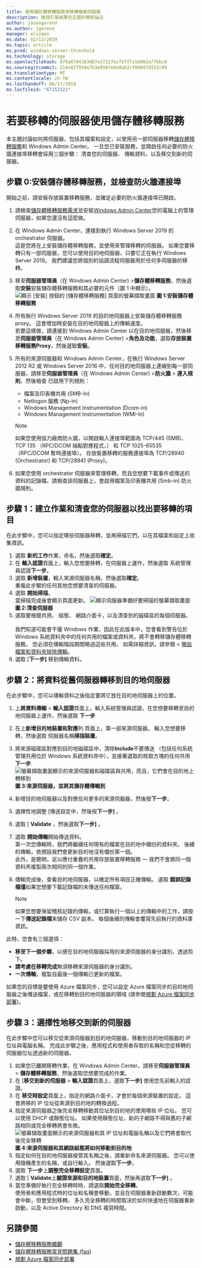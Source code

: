 ```yaml
---
title: 使用儲存體移轉服務來移轉檔案伺服器
description: 搜尋引擎結果的主題的簡短描述
author: jasongerend
ms.author: jgerend
manager: elizapo
ms.date: 02/13/2019
ms.topic: article
ms.prod: windows-server-threshold
ms.technology: storage
ms.openlocfilehash: 879a87d4383d07e37227ecf6fffa5d002a77bbc0
ms.sourcegitcommit: 214e827934e7b3e8987e9e0ab2cf00047d332c89
ms.translationtype: MT
ms.contentlocale: zh-TW
ms.lasthandoff: 06/17/2019
ms.locfileid: "67153322"
---
```

# <a name="use-storage-migration-service-to-migrate-a-server"></a>若要移轉的伺服器使用儲存體移轉服務

本主題討論如何將伺服器，包括其檔案和設定，以使用另一部伺服器移轉[儲存體移轉服務](overview.md)和 Windows Admin Center。 一旦您已安裝服務，並開啟任何必要的防火牆連接埠移轉會採用三個步驟： 清查您的伺服器、 傳輸資料，以及移交到新的伺服器。

## <a name="step-0-install-storage-migration-service-and-check-firewall-ports"></a>步驟 0:安裝儲存體移轉服務，並檢查防火牆連接埠

開始之前，請安裝存放裝置移轉服務，並確定必要的防火牆連接埠已開啟。

1. 請檢查[儲存體移轉服務需求](overview.md#requirements)並安裝[Windows Admin Center](../../manage/windows-admin-center/understand/windows-admin-center.md)您的電腦上的管理伺服器，如果您還沒有這麼做。
2. 在 Windows Admin Center，連接到執行 Windows Server 2019 的 orchestrator 伺服器。 <br>這是您將在上安裝儲存體移轉服務，並使用來管理移轉的伺服器。 如果您要移轉只有一部伺服器，您可以使用目的地伺服器，只要它正在執行 Windows Server 2019。 我們建議您將個別的協調流程伺服器用於任何多伺服器的移轉。
1. 移至**伺服器管理員**（在 Windows Admin Center) >**儲存體移轉服務**，然後選取**安裝**安裝儲存體移轉服務和其必要的元件（圖 1 中顯示）。
    ![顯示 [安裝] 按鈕的 [儲存體移轉服務] 頁面的螢幕擷取畫面](media/migrate/install.png) **圖 1:安裝儲存體移轉服務**
1. 所有執行 Windows Server 2019 的目的地伺服器上安裝儲存體移轉服務 proxy。 這會增加時安裝在目的地伺服器上的傳輸速度。 <br>若要這樣做，請連接到 Windows Admin Center 以在目的地伺服器，然後移至**伺服器管理員**（在 Windows Admin Center) >**角色及功能**，選取**存放裝置移轉服務Proxy**，然後選取**安裝**。
1. 所有的來源伺服器和 Windows Admin Center，在執行 Windows Server 2012 R2 或 Windows Server 2016 中，任何目的地伺服器上連線到每一部伺服器，請移至**伺服器管理員**（在 Windows Admin Center) >**防火牆**  > **連入規則**，然後檢查 已啟用下列規則：
    - 檔案及印表機共用 (SMB-In)
    - Netlogon 服務 (Np-in)
    - Windows Management Instrumentation (Dcom-in)
    - Windows Management Instrumentation (WMI-In)

   > [!NOTE]
   > 如果您使用協力廠商防火牆，以開啟輸入連接埠範圍為 TCP/445 (SMB)、 TCP 135 （RPC/DCOM 端點對應程式，） 和 TCP 1025-65535 （RPC/DCOM 暫時連接埠）。 存放裝置移轉的服務連接埠為 TCP/28940 (Orchestrator) 和 TCP/28941 (Proxy)。

1. 如果您使用 orchestrator 伺服器來管理移轉，而且您想要下載事件或傳送的資料的記錄檔，請檢查該伺服器上，會啟用檔案及印表機共用 (Smb-in) 防火牆規則。

## <a name="step-1-create-a-job-and-inventory-your-servers-to-figure-out-what-to-migrate"></a>步驟 1：建立作業和清查您的伺服器以找出要移轉的項目

在此步驟中，您可以指定哪些伺服器移轉，並再掃描它們，以在其檔案和設定上收集資訊。

1. 選取 **新的工作**作業，命名，然後選取**確定**。
1. 在 **輸入認證**頁面上，輸入您想要移轉，在伺服器上運作，然後選取 系統管理員認證**下一步**。
1. 選取 **新增裝置**，輸入來源伺服器名稱，然後選取**確定**。 <br>重複此步驟的任何其他您想要清查的伺服器。
1. 選取 **開始掃描**。<br>當掃描完成後會顯示頁面更新。
    ![顯示伺服器準備好要掃描的螢幕擷取畫面](media/migrate/inventory.png) **圖 2:清查伺服器**
1. 選取要檢閱共用、 組態、 網路介面卡，以及清查到的磁碟區的每個伺服器。 <br><br>我們知道可能會干擾 Windows 作業，因此在此版本中，您會看到警告位於 Windows 系統資料夾中的任何共用的檔案或資料夾，將不會轉移儲存體移轉服務。 您必須在傳輸階段期間略過這些共用。 如需詳細資訊，請參閱 <<c0> [ 哪些檔案和資料夾排除傳輸](faq.md#excluded-files)。
1. 選取 [**下一步]** 移到傳輸資料。

## <a name="step-2-transfer-data-from-your-old-servers-to-the-destination-servers"></a>步驟 2：將資料從舊伺服器轉移到目的地伺服器

在此步驟中，您可以傳輸資料之後指定要將它放在目的地伺服器上的位置。

1. 上**將資料傳輸** > **輸入認證**頁面上，輸入系統管理員認證，在您想要移轉至目的地伺服器上運作，然後選取 **下一步**.
2. 在上**新增目的地裝置和對應**列 頁面上，第一部來源伺服器。 輸入您想要移轉，然後選取 伺服器名稱**掃描裝置**。
3. 將來源磁碟區對應到目的地磁碟區中，清除**Include**不要傳送 （包括任何系統管理共用位於 Windows 系統資料夾中），並接著選取的核取方塊的任何共用**下一步**.
   ![螢幕擷取畫面顯示的來源伺服器和磁碟區與共用，而且，它們會在目的地上轉移到](media/migrate/transfer.png) **圖 3:來源伺服器，並將其儲存體傳輸到**
4. 新增目的地伺服器以及對應任何更多的來源伺服器，然後按**下一步**。
5. 選擇性地調整 [傳送設定中，然後按**下一步]** 。
6. 選取 [ **Validate** ，然後選取**下一步]** 。
7. 選取 **開始傳輸**開始傳送資料。<br>第一次您傳輸時，我們將繼續任何現有的檔案在目的地中備份的資料夾。 後續的傳輸，依預設我們會更新目的地沒有備份第一個。 <br>此外，是聰明，足以應付重疊的共用存放裝置移轉服務 — 我們不會將同一個資料夾複製兩次相同的同一個作業。
8. 傳輸完成後，查看目的地伺服器，以確定所有項目正確傳輸。 選取 **錯誤記錄檔僅**如果您想要下載記錄檔的未傳送任何檔案。

   > [!NOTE]
   > 如果您想要保留稽核記錄的傳輸，或打算執行一個以上的傳輸中的工作，請按一下**傳送記錄檔**来儲存 CSV 副本。 每個後續的傳輸會覆寫先前執行的資料庫資訊。 

此時，您會有三個選項：

- **移至下一個步驟**，以便在目的地伺服器採用的來源伺服器的身分識別，透過剪下。
- **請考慮在移轉完成**無須移轉來源伺服器的身分識別。
- **一次傳輸**，複製自最後一個傳輸已更新的檔案。

如果您的目標是要使用 Azure 檔案同步，您可以設定 Azure 檔案同步的目的地伺服器之後傳送檔案，或在移轉到目的地伺服器的領域 (請參閱[規劃 Azure 檔案同步部署](https://docs.microsoft.com/azure/storage/files/storage-sync-files-planning))。

## <a name="step-3-optionally-cut-over-to-the-new-servers"></a>步驟 3：選擇性地移交到新的伺服器

在此步驟中您可以移交從來源伺服器到目的地伺服器，移動到目的地伺服器的 IP 位址與電腦名稱。 完成此步驟之後，應用程式和使用者存取的名稱和您從移轉的伺服器位址透過新的伺服器。

 1. 如果您已離開移轉作業，在 Windows Admin Center，請移至**伺服器管理員** > **儲存體移轉服務**，然後選取您想要完成的作業。 
 1. 在 [**移交到新的伺服器** > **輸入認證**頁面上，選取**下一步]** 使用您先前輸入的認證。
 1. 在 **移交時設定**頁面上，指定的網路介面卡，才會於每個來源裝置的設定。 這會將移的 IP 位址從來源到目的地的轉換過程。
 1. 指定來源伺服器之後完全移轉移動其位址到目的地的使用哪些 IP 位址。 您可以使用 DHCP 或靜態位址。 如果使用靜態位址，新的子網路不得與舊的子網路相同或完全移轉將會失敗。
    ![螢幕擷取畫面顯示的來源伺服器和其 IP 位址和電腦名稱以及它們將會取代後完全移轉](media/migrate/cutover.png)
    **圖 4:來源伺服器和其網路組態將如何移動到目的地**
 1. 指定如何在目的地伺服器接管其名稱之後，請重新命名來源伺服器。 您可以使用隨機產生的名稱，或自行輸入。 然後選取**下一步**。
 1. 選取 **下一步**上**調整完全移轉設定**頁面。
 1. 選取 [ **Validate**上**驗證來源和目的地裝置**頁面，然後再選取**下一步]** 。
 1. 當您準備好執行完全移轉時時，請選取**開始完全移轉**。 <br>使用者和應用程式時的位址和名稱會移動，並且在伺服器重新啟動數次，可能會中斷，但會受到移轉。 多久完全移轉的時間取決於如何快速地在伺服器重新啟動，以及 Active Directory 和 DNS 複寫時間。

## <a name="see-also"></a>另請參閱

- [儲存體移轉服務概觀](overview.md)
- [儲存體移轉服務常見問題集 (faq)](faq.md)
- [規劃 Azure 檔案同步部署](https://docs.microsoft.com/azure/storage/files/storage-sync-files-planning)
